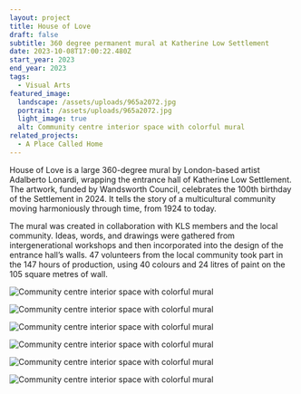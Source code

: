 ```yaml
---
layout: project
title: House of Love
draft: false
subtitle: 360 degree permanent mural at Katherine Low Settlement
date: 2023-10-08T17:00:22.480Z
start_year: 2023
end_year: 2023
tags:
  - Visual Arts
featured_image:
  landscape: /assets/uploads/965a2072.jpg
  portrait: /assets/uploads/965a2072.jpg
  light_image: true
  alt: Community centre interior space with colorful mural
related_projects:
  - A Place Called Home
---
```

House of Love is a large 360-degree mural by London-based artist Adalberto Lonardi, wrapping the entrance hall of Katherine Low Settlement. The artwork, funded by Wandsworth Council, celebrates the 100th birthday of the Settlement in 2024. It tells the story of a multicultural community moving harmoniously through time, from 1924 to today. 

The mural was created in collaboration with KLS members and the local community. Ideas, words, and drawings were gathered from intergenerational workshops and then incorporated into the design of the entrance hall’s walls. 47 volunteers from the local community took part in the 147 hours of production, using 40 colours and 24 litres of paint on the 105 square metres of wall.

![Community centre interior space with colorful mural](/assets/uploads/965a1906-hdr.jpg)

![Community centre interior space with colorful mural](/assets/uploads/965a1930-hdr.jpg)

![Community centre interior space with colorful mural](/assets/uploads/965a1973-hdr.jpg)

![Community centre interior space with colorful mural](/assets/uploads/965a1915-hdr.jpg)

![Community centre interior space with colorful mural](/assets/uploads/965a1976-hdr.jpg)

![Community centre interior space with colorful mural](/assets/uploads/965a1952-hdr.jpg)